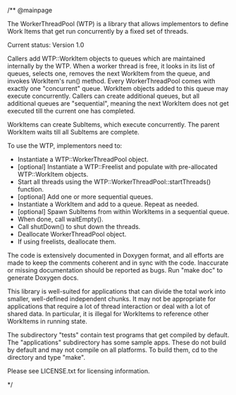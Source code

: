 /**
 @mainpage

  The WorkerThreadPool (WTP) is a library that allows implementors to define Work Items that get run concurrently by a fixed set of threads.

  Current status: Version 1.0

  Callers add WTP::WorkItem objects to queues which are maintained internally by the WTP. When a worker thread is free, it looks in its list of queues, selects one, removes the next WorkItem from the queue, and invokes WorkItem's run() method. Every WorkerThreadPool comes with exactly one "concurrent" queue. WorkItem objects added to this queue may execute concurrently. Callers can create additional queues, but all additional queues are "sequential", meaning the next WorkItem does not get executed till the current one has completed.

  WorkItems can create SubItems, which execute concurrently. The parent WorkItem waits till all SubItems are complete.

  To use the WTP, implementors need to:
 - Instantiate a WTP::WorkerThreadPool object.
 - [optional] Instantiate a WTP::Freelist and populate with pre-allocated
   WTP::WorkItem objects.
 - Start all threads using the WTP::WorkerThreadPool::startThreads() function.
 - [optional] Add one or more sequential queues.
 - Instantiate a WorkItem and add to a queue. Repeat as needed.
 - [optional] Spawn SubItems from within WorkItems in a sequential queue.
 - When done, call waitEmpty().
 - Call shutDown() to shut down the threads.
 - Deallocate WorkerThreadPool object.
 - If using freelists, deallocate them.

  The code is extensively documented in Doxygen format, and all efforts are made to keep the comments coherent and in sync with the code. Inaccurate or missing documentation should be reported as bugs. Run "make doc" to generate Doxygen docs.

  This library is well-suited for applications that can divide the total work into smaller, well-defined independent chunks. It may not be appropriate for applications that require a lot of thread interaction or deal with a lot of shared data. In particular, it is illegal for WorkItems to reference other WorkItems in running state.

  The subdirectory "tests" contain test programs that get compiled by default. The "applications" subdirectory has some sample apps. These do not build by default and may not compile on all platforms. To build them, cd to the directory and type "make".

  Please see LICENSE.txt for licensing information. 

*/
